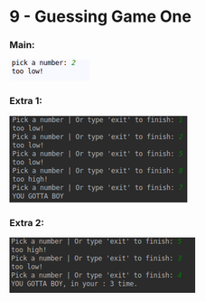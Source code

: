 # 9 -  Guessing Game One
### Main:
!['Result'](9-guessing-game-one.png)
### Extra 1:
!['Result'](9-extra-1.png)
### Extra 2:
!['Result'](9-extra-2.png)
